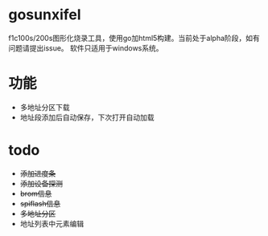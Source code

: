# gosunxifel
f1c100s/200s图形化烧录工具，使用go加html5构建。当前处于alpha阶段，如有问题请提出issue。
软件只适用于windows系统。
# 功能
* 多地址分区下载
* 地址段添加后自动保存，下次打开自动加载

# todo
* ~~添加进度条~~
* ~~添加设备探测~~
* ~~brom信息~~
* ~~spiflash信息~~
* ~~多地址分区~~
* 地址列表中元素编辑